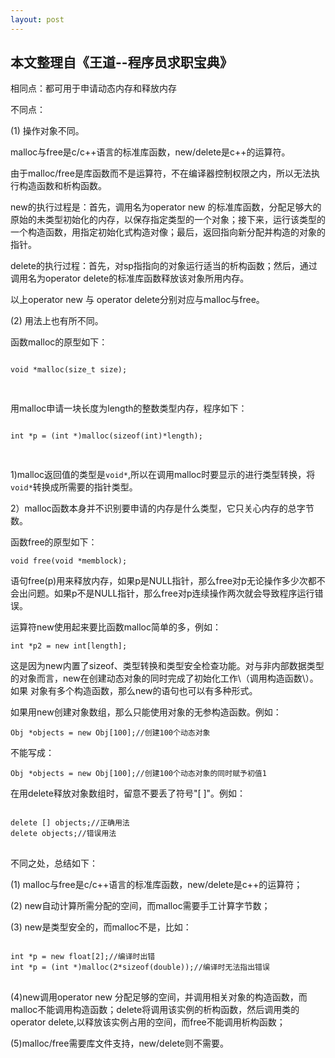 ```yaml
---
layout: post
---
```


本文整理自《王道--程序员求职宝典》
-----------------

相同点：都可用于申请动态内存和释放内存

不同点：

(1) 操作对象不同。

malloc与free是c/c++语言的标准库函数，new/delete是c++的运算符。

由于malloc\/free是库函数而不是运算符，不在编译器控制权限之内，所以无法执行构造函数和析构函数。

new的执行过程是：首先，调用名为operator new 的标准库函数，分配足够大的原始的未类型初始化的内存，以保存指定类型的一个对象；接下来，运行该类型的
一个构造函数，用指定初始化式构造对像；最后，返回指向新分配并构造的对象的指针。

delete的执行过程：首先，对sp指指向的对象运行适当的析构函数；然后，通过调用名为operator delete的标准库函数释放该对象所用内存。

以上operator new 与 operator delete分别对应与malloc与free。

(2) 用法上也有所不同。

函数malloc的原型如下：
<pre>
<code>
void *malloc(size_t size);

</code>
</pre>

用malloc申请一块长度为length的整数类型内存，程序如下：
<pre>
<code>
int *p = (int *)malloc(sizeof(int)*length);

</code>
</pre>

1)malloc返回值的类型是<code>void*</code>,所以在调用malloc时要显示的进行类型转换，将<code>void*</code>转换成所需要的指针类型。

2）malloc函数本身并不识别要申请的内存是什么类型，它只关心内存的总字节数。

函数free的原型如下：
<pre>
<code>void free(void *memblock);</code>
</pre>

语句free\(p\)用来释放内存，如果p是NULL指针，那么free对p无论操作多少次都不会出问题。如果p不是NULL指针，那么free对p连续操作两次就会导致程序运行错误。

运算符new使用起来要比函数malloc简单的多，例如：
<pre>
<code>int *p2 = new int[length];</code>
</pre>
这是因为new内置了sizeof、类型转换和类型安全检查功能。对与非内部数据类型的对象而言，new在创建动态对象的同时完成了初始化工作\（调用构造函数\）。如果
对象有多个构造函数，那么new的语句也可以有多种形式。

如果用new创建对象数组，那么只能使用对象的无参构造函数。例如：

<pre><code>Obj *objects = new Obj[100];//创建100个动态对象</code></pre>

不能写成：

<pre><code>Obj *objects = new Obj[100];//创建100个动态对象的同时赋予初值1</code></pre>

在用delete释放对象数组时，留意不要丢了符号"\[ \]"。例如：
<pre>
<code>
delete [] objects;//正确用法
delete objects;//错误用法
</code>
</pre>
不同之处，总结如下：

(1) malloc与free是c/c++语言的标准库函数，new/delete是c++的运算符；

(2) new自动计算所需分配的空间，而malloc需要手工计算字节数；

(3) new是类型安全的，而malloc不是，比如：
<pre>
<code>
int *p = new float[2];//编译时出错
int *p = (int *)malloc(2*sizeof(double));//编译时无法指出错误
</code>
</pre>
(4)new调用operator new 分配足够的空间，并调用相关对象的构造函数，而malloc不能调用构造函数；delete将调用该实例的析构函数，然后调用类的operator 
delete,以释放该实例占用的空间，而free不能调用析构函数；

(5)malloc/free需要库文件支持，new\/delete则不需要。
